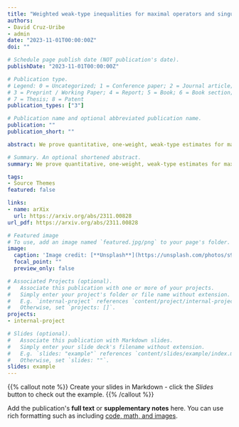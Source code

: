 ```yaml
---
title: "Weighted weak-type inequalities for maximal operators and singular integrals"
authors:
- David Cruz-Uribe
- admin
date: "2023-11-01T00:00:00Z"
doi: ""

# Schedule page publish date (NOT publication's date).
publishDate: "2023-11-01T00:00:00Z"

# Publication type.
# Legend: 0 = Uncategorized; 1 = Conference paper; 2 = Journal article;
# 3 = Preprint / Working Paper; 4 = Report; 5 = Book; 6 = Book section;
# 7 = Thesis; 8 = Patent
publication_types: ["3"]

# Publication name and optional abbreviated publication name.
publication: ""
publication_short: ""

abstract: We prove quantitative, one-weight, weak-type estimates for maximal operators, singular integrals, fractional maximal operators and fractional integral operators. We consider a kind of weak-type inequality that was first studied by Muckenhoupt and Wheeden and later by Cruz-Uribe, Martell and Perez. We obtain quantitative estimates for these operators in both the scalar and matrix weighted setting using sparse domination techniques. Our results extend those obtained by Cruz-Uribe, Isralowitz, Moen, Pott, and Rivera-Ríos for singular integrals and maximal operators when p=1.

# Summary. An optional shortened abstract.
summary: We prove quantitative, one-weight, weak-type estimates for maximal operators, singular integrals, fractional maximal operators and fractional integral operators.

tags:
- Source Themes
featured: false

links:
- name: arXix
  url: https://arxiv.org/abs/2311.00828
url_pdf: https://arxiv.org/abs/2311.00828

# Featured image
# To use, add an image named `featured.jpg/png` to your page's folder. 
image:
  caption: 'Image credit: [**Unsplash**](https://unsplash.com/photos/s9CC2SKySJM)'
  focal_point: ""
  preview_only: false

# Associated Projects (optional).
#   Associate this publication with one or more of your projects.
#   Simply enter your project's folder or file name without extension.
#   E.g. `internal-project` references `content/project/internal-project/index.md`.
#   Otherwise, set `projects: []`.
projects:
- internal-project

# Slides (optional).
#   Associate this publication with Markdown slides.
#   Simply enter your slide deck's filename without extension.
#   E.g. `slides: "example"` references `content/slides/example/index.md`.
#   Otherwise, set `slides: ""`.
slides: example
---
```


{{% callout note %}}
Create your slides in Markdown - click the *Slides* button to check out the example.
{{% /callout %}}

Add the publication's **full text** or **supplementary notes** here. You can use rich formatting such as including [code, math, and images](https://docs.hugoblox.com/content/writing-markdown-latex/).
